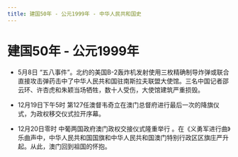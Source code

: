 ```yaml
---
title: 建国50年 - 公元1999年 - 中华人民共和国史
---
```


# 建国50年 - 公元1999年

+ 5月8日 “五八事件”。北约的美国B-2轰炸机发射使用三枚精确制导炸弹或联合直接攻击弹药击中了中华人民共和国驻南斯拉夫联盟大使馆。三名中国记者邵云环、许杏虎和朱颖当场牺牲，数十人受伤，大使馆建筑严重损毁。

+ 12月19日下午5时 第127任澳督韦奇立在澳门总督府进行最后一次的降旗仪式，为政权移交仪式拉开序幕。

+ 12月20日零时 中葡两国政府澳门政权交接仪式隆重举行 。在《义勇军进行曲》乐曲声中，中华人民共和国国旗和中华人民共和国澳门特别行政区区旗庄严升起。从此，澳门回到祖国的怀抱。